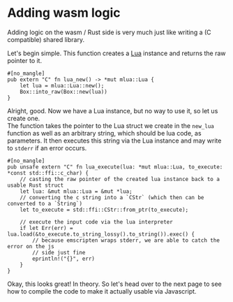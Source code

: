 # Adding wasm logic

Adding logic on the wasm / Rust side is very much just like writing a (C compatible) shared library.

Let's begin simple.
This function creates a [Lua](https://docs.rs/mlua/latest/mlua/struct.Lua.html) instance and returns the raw pointer to it.
```rust,ignore
#[no_mangle]
pub extern "C" fn lua_new() -> *mut mlua::Lua {
    let lua = mlua::Lua::new();
    Box::into_raw(Box::new(lua))
}
```

Alright, good.
Now we have a Lua instance, but no way to use it, so let us create one.
<br>
The function takes the pointer to the Lua struct we create in the `new_lua` function as well as an arbitrary string, which should be lua code, as parameters.
It then executes this string via the Lua instance and may write to `stderr` if an error occurs.
```rust,ignore
#[no_mangle]
pub unsafe extern "C" fn lua_execute(lua: *mut mlua::Lua, to_execute: *const std::ffi::c_char) {
    // casting the raw pointer of the created lua instance back to a usable Rust struct
    let lua: &mut mlua::Lua = &mut *lua;
    // converting the c string into a `CStr` (which then can be converted to a `String`)
    let to_execute = std::ffi::CStr::from_ptr(to_execute);
    
    // execute the input code via the lua interpreter
    if let Err(err) = lua.load(&to_execute.to_string_lossy().to_string()).exec() {
        // because emscripten wraps stderr, we are able to catch the error on the js
        // side just fine
        eprintln!("{}", err)
    }
}
```

Okay, this looks great! In theory. So let's head over to the next page to see how to compile the code to make it actually usable via Javascript.
